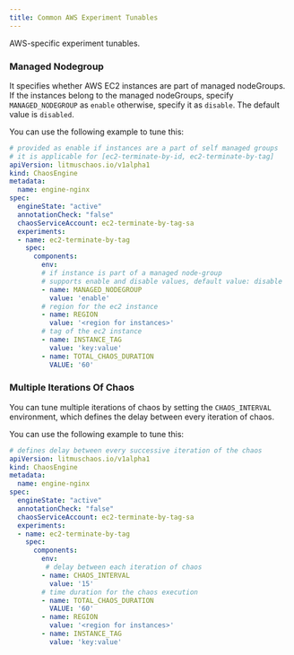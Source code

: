 ```yaml
---
title: Common AWS Experiment Tunables
---
```

AWS-specific experiment tunables.

### Managed Nodegroup

It specifies whether AWS EC2 instances are part of managed nodeGroups. If the instances belong to the managed nodeGroups, specify `MANAGED_NODEGROUP` as `enable` otherwise, specify it as `disable`. The default value is `disabled`.

You can use the following example to tune this:

[embedmd]:# (./static/manifests/common/managed-nodegroup.yaml yaml)
```yaml
# provided as enable if instances are a part of self managed groups
# it is applicable for [ec2-terminate-by-id, ec2-terminate-by-tag]
apiVersion: litmuschaos.io/v1alpha1
kind: ChaosEngine
metadata:
  name: engine-nginx
spec:
  engineState: "active"
  annotationCheck: "false"
  chaosServiceAccount: ec2-terminate-by-tag-sa
  experiments:
  - name: ec2-terminate-by-tag
    spec:
      components:
        env:
        # if instance is part of a managed node-group
        # supports enable and disable values, default value: disable
        - name: MANAGED_NODEGROUP
          value: 'enable'
        # region for the ec2 instance
        - name: REGION
          value: '<region for instances>'
        # tag of the ec2 instance
        - name: INSTANCE_TAG
          value: 'key:value'
        - name: TOTAL_CHAOS_DURATION
          VALUE: '60'
```

### Multiple Iterations Of Chaos

You can tune multiple iterations of chaos by setting the `CHAOS_INTERVAL` environment, which defines the delay between every iteration of chaos.

You can use the following example to tune this:

[embedmd]:# (./static/manifests/common/chaos-interval.yaml yaml)
```yaml
# defines delay between every successive iteration of the chaos
apiVersion: litmuschaos.io/v1alpha1
kind: ChaosEngine
metadata:
  name: engine-nginx
spec:
  engineState: "active"
  annotationCheck: "false"
  chaosServiceAccount: ec2-terminate-by-tag-sa
  experiments:
  - name: ec2-terminate-by-tag
    spec:
      components:
        env:
         # delay between each iteration of chaos
        - name: CHAOS_INTERVAL
          value: '15'
        # time duration for the chaos execution
        - name: TOTAL_CHAOS_DURATION
          VALUE: '60'
        - name: REGION
          value: '<region for instances>'
        - name: INSTANCE_TAG
          value: 'key:value'
```
